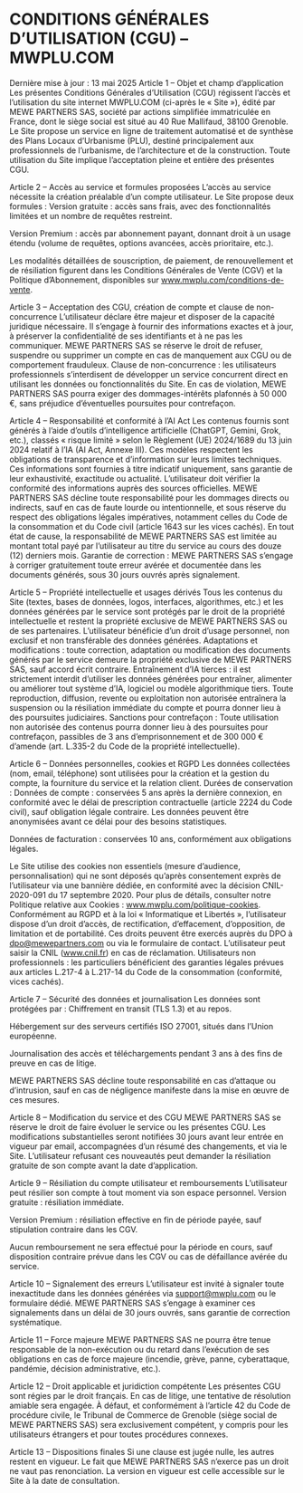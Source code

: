 # CONDITIONS GÉNÉRALES D’UTILISATION (CGU) – MWPLU.COM

Dernière mise à jour : 13 mai 2025
Article 1 – Objet et champ d’application
Les présentes Conditions Générales d’Utilisation (CGU) régissent l’accès et l’utilisation du site internet MWPLU.COM (ci-après le « Site »), édité par MEWE PARTNERS SAS, société par actions simplifiée immatriculée en France, dont le siège social est situé au 40 Rue Mallifaud, 38100 Grenoble.
Le Site propose un service en ligne de traitement automatisé et de synthèse des Plans Locaux d’Urbanisme (PLU), destiné principalement aux professionnels de l’urbanisme, de l’architecture et de la construction.
Toute utilisation du Site implique l’acceptation pleine et entière des présentes CGU.

Article 2 – Accès au service et formules proposées
L’accès au service nécessite la création préalable d’un compte utilisateur. Le Site propose deux formules :
Version gratuite : accès sans frais, avec des fonctionnalités limitées et un nombre de requêtes restreint.

Version Premium : accès par abonnement payant, donnant droit à un usage étendu (volume de requêtes, options avancées, accès prioritaire, etc.).

Les modalités détaillées de souscription, de paiement, de renouvellement et de résiliation figurent dans les Conditions Générales de Vente (CGV) et la Politique d’Abonnement, disponibles sur www.mwplu.com/conditions-de-vente.

Article 3 – Acceptation des CGU, création de compte et clause de non-concurrence
L’utilisateur déclare être majeur et disposer de la capacité juridique nécessaire. Il s’engage à fournir des informations exactes et à jour, à préserver la confidentialité de ses identifiants et à ne pas les communiquer.
 MEWE PARTNERS SAS se réserve le droit de refuser, suspendre ou supprimer un compte en cas de manquement aux CGU ou de comportement frauduleux.
Clause de non-concurrence : les utilisateurs professionnels s’interdisent de développer un service concurrent direct en utilisant les données ou fonctionnalités du Site. En cas de violation, MEWE PARTNERS SAS pourra exiger des dommages-intérêts plafonnés à 50 000 €, sans préjudice d’éventuelles poursuites pour contrefaçon.

Article 4 – Responsabilité et conformité à l’AI Act
Les contenus fournis sont générés à l’aide d’outils d’intelligence artificielle (ChatGPT, Gemini, Grok, etc.), classés « risque limité » selon le Règlement (UE) 2024/1689 du 13 juin 2024 relatif à l’IA (AI Act, Annexe III). Ces modèles respectent les obligations de transparence et d’information sur leurs limites techniques.
Ces informations sont fournies à titre indicatif uniquement, sans garantie de leur exhaustivité, exactitude ou actualité. L’utilisateur doit vérifier la conformité des informations auprès des sources officielles.
MEWE PARTNERS SAS décline toute responsabilité pour les dommages directs ou indirects, sauf en cas de faute lourde ou intentionnelle, et sous réserve du respect des obligations légales impératives, notamment celles du Code de la consommation et du Code civil (article 1643 sur les vices cachés).
 En tout état de cause, la responsabilité de MEWE PARTNERS SAS est limitée au montant total payé par l’utilisateur au titre du service au cours des douze (12) derniers mois.
Garantie de correction : MEWE PARTNERS SAS s’engage à corriger gratuitement toute erreur avérée et documentée dans les documents générés, sous 30 jours ouvrés après signalement.

Article 5 – Propriété intellectuelle et usages dérivés
Tous les contenus du Site (textes, bases de données, logos, interfaces, algorithmes, etc.) et les données générées par le service sont protégés par le droit de la propriété intellectuelle et restent la propriété exclusive de MEWE PARTNERS SAS ou de ses partenaires.
 L’utilisateur bénéficie d’un droit d’usage personnel, non exclusif et non transférable des données générées.
Adaptations et modifications : toute correction, adaptation ou modification des documents générés par le service demeure la propriété exclusive de MEWE PARTNERS SAS, sauf accord écrit contraire.
 Entraînement d’IA tierces : il est strictement interdit d’utiliser les données générées pour entraîner, alimenter ou améliorer tout système d’IA, logiciel ou modèle algorithmique tiers.
Toute reproduction, diffusion, revente ou exploitation non autorisée entraînera la suspension ou la résiliation immédiate du compte et pourra donner lieu à des poursuites judiciaires.
Sanctions pour contrefaçon : Toute utilisation non autorisée des contenus pourra donner lieu à des poursuites pour contrefaçon, passibles de 3 ans d’emprisonnement et de 300 000 € d’amende (art. L.335-2 du Code de la propriété intellectuelle).

Article 6 – Données personnelles, cookies et RGPD
Les données collectées (nom, email, téléphone) sont utilisées pour la création et la gestion du compte, la fourniture du service et la relation client.
Durées de conservation :
Données de compte : conservées 5 ans après la dernière connexion, en conformité avec le délai de prescription contractuelle (article 2224 du Code civil), sauf obligation légale contraire. Les données peuvent être anonymisées avant ce délai pour des besoins statistiques.

Données de facturation : conservées 10 ans, conformément aux obligations légales.

Le Site utilise des cookies non essentiels (mesure d’audience, personnalisation) qui ne sont déposés qu’après consentement exprès de l’utilisateur via une bannière dédiée, en conformité avec la décision CNIL-2020-091 du 17 septembre 2020. Pour plus de détails, consulter notre Politique relative aux Cookies : www.mwplu.com/politique-cookies.
Conformément au RGPD et à la loi « Informatique et Libertés », l’utilisateur dispose d’un droit d’accès, de rectification, d’effacement, d’opposition, de limitation et de portabilité. Ces droits peuvent être exercés auprès du DPO à dpo@mewepartners.com ou via le formulaire de contact. L’utilisateur peut saisir la CNIL (www.cnil.fr) en cas de réclamation.
Utilisateurs non professionnels : les particuliers bénéficient des garanties légales prévues aux articles L.217-4 à L.217-14 du Code de la consommation (conformité, vices cachés).

Article 7 – Sécurité des données et journalisation
Les données sont protégées par :
Chiffrement en transit (TLS 1.3) et au repos.

Hébergement sur des serveurs certifiés ISO 27001, situés dans l’Union européenne.

Journalisation des accès et téléchargements pendant 3 ans à des fins de preuve en cas de litige.

MEWE PARTNERS SAS décline toute responsabilité en cas d’attaque ou d’intrusion, sauf en cas de négligence manifeste dans la mise en œuvre de ces mesures.

Article 8 – Modification du service et des CGU
MEWE PARTNERS SAS se réserve le droit de faire évoluer le service ou les présentes CGU.
 Les modifications substantielles seront notifiées 30 jours avant leur entrée en vigueur par email, accompagnées d’un résumé des changements, et via le Site.
 L’utilisateur refusant ces nouveautés peut demander la résiliation gratuite de son compte avant la date d’application.

Article 9 – Résiliation du compte utilisateur et remboursements
L’utilisateur peut résilier son compte à tout moment via son espace personnel.
Version gratuite : résiliation immédiate.

Version Premium : résiliation effective en fin de période payée, sauf stipulation contraire dans les CGV.

Aucun remboursement ne sera effectué pour la période en cours, sauf disposition contraire prévue dans les CGV ou cas de défaillance avérée du service.

Article 10 – Signalement des erreurs
L’utilisateur est invité à signaler toute inexactitude dans les données générées via support@mwplu.com ou le formulaire dédié.
 MEWE PARTNERS SAS s’engage à examiner ces signalements dans un délai de 30 jours ouvrés, sans garantie de correction systématique.

Article 11 – Force majeure
MEWE PARTNERS SAS ne pourra être tenue responsable de la non-exécution ou du retard dans l’exécution de ses obligations en cas de force majeure (incendie, grève, panne, cyberattaque, pandémie, décision administrative, etc.).

Article 12 – Droit applicable et juridiction compétente
Les présentes CGU sont régies par le droit français.
 En cas de litige, une tentative de résolution amiable sera engagée. À défaut, et conformément à l’article 42 du Code de procédure civile, le Tribunal de Commerce de Grenoble (siège social de MEWE PARTNERS SAS) sera exclusivement compétent, y compris pour les utilisateurs étrangers et pour toutes procédures connexes.

Article 13 – Dispositions finales
Si une clause est jugée nulle, les autres restent en vigueur. Le fait que MEWE PARTNERS SAS n’exerce pas un droit ne vaut pas renonciation.
 La version en vigueur est celle accessible sur le Site à la date de consultation.

